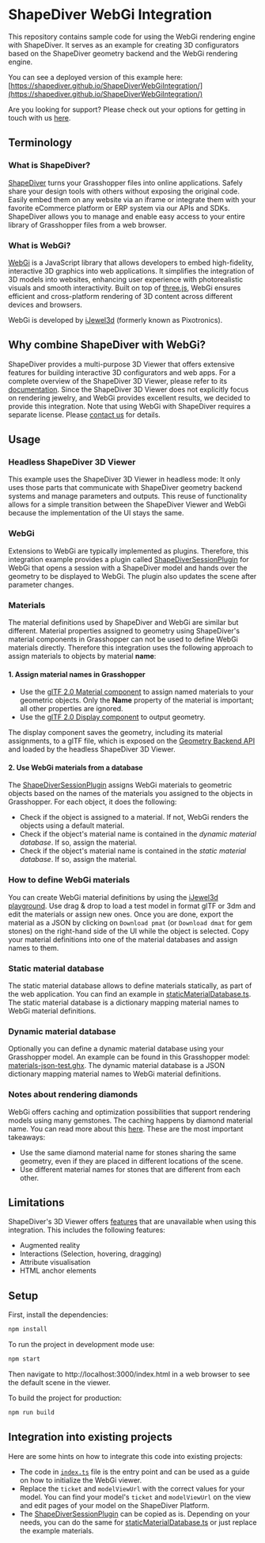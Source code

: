 # ShapeDiver WebGi Integration

This repository contains sample code for using the WebGi rendering engine with ShapeDiver. It serves as an example for creating 3D configurators based on the ShapeDiver geometry backend and the WebGi rendering engine. 

You can see a deployed version of this example here: [https://shapediver.github.io/ShapeDiverWebGiIntegration/](https://shapediver.github.io/ShapeDiverWebGiIntegration/)

Are you looking for support? Please check out your options for getting in touch with us [here](https://help.shapediver.com/doc/community-and-support). 

## Terminology

### What is ShapeDiver?

[ShapeDiver](https://shapediver.com) turns your Grasshopper files into online applications. Safely share your design tools with others without exposing the original code. Easily embed them on any website via an iframe or integrate them with your favorite eCommerce platform or ERP system via our APIs and SDKs. ShapeDiver allows you to manage and enable easy access to your entire library of Grasshopper files from a web browser.

### What is WebGi?

[WebGi](https://webgi.xyz/) is a JavaScript library that allows developers to embed high-fidelity, interactive 3D graphics into web applications. It simplifies the integration of 3D models into websites, enhancing user experience with photorealistic visuals and smooth interactivity. Built on top of [three.js](https://threejs.org/), WebGi ensures efficient and cross-platform rendering of 3D content across different devices and browsers. 

WebGi is developed by [iJewel3d](https://iJewel3d.com/) (formerly known as Pixotronics). 

## Why combine ShapeDiver with WebGi?

ShapeDiver provides a multi-purpose 3D Viewer that offers extensive features for building interactive 3D configurators and web apps. For a complete overview of the ShapeDiver 3D Viewer, please refer to its [documentation](https://help.shapediver.com/doc/viewer). 
Since the ShapeDiver 3D Viewer does not explicitly focus on rendering jewelry, and WebGi provides excellent results, we decided to provide this integration. Note that using WebGi with ShapeDiver requires a separate license. Please [contact us](https://www.shapediver.com/contact) for details. 

## Usage

### Headless ShapeDiver 3D Viewer

This example uses the ShapeDiver 3D Viewer in headless mode: It only uses those parts that communicate with ShapeDiver geometry backend systems and manage parameters and outputs. This reuse of functionality allows for a simple transition between the ShapeDiver Viewer and WebGi because the implementation of the UI stays the same. 

### WebGi

Extensions to WebGi are typically implemented as plugins. Therefore, this integration example provides a plugin called [ShapeDiverSessionPlugin](src/ShapeDiverSessionPlugin.ts) for WebGi that opens a session with a ShapeDiver model and hands over the geometry to be displayed to WebGi. The plugin also updates the scene after parameter changes. 

### Materials

The material definitions used by ShapeDiver and WebGi are similar but different. Material properties assigned to geometry using ShapeDiver's material components in Grasshopper can not be used to define WebGi materials directly. Therefore this 
integration uses the following approach to assign materials to objects by material **name**: 

#### 1. Assign material names in Grasshopper

  * Use the [glTF 2.0 Material component](https://help.shapediver.com/doc/gltf-2-0-material) to assign named materials to your geometric objects. Only the **Name** property of the material is important; all other properties are ignored. 
  * Use the [glTF 2.0 Display component](https://help.shapediver.com/doc/gltf-2-0-display) to output geometry. 

The display component saves the geometry, including its material assignments, to a glTF file, which is exposed on the [Geometry Backend API](https://help.shapediver.com/doc/understanding-the-geometry-backend-api) and loaded by the headless ShapeDiver 3D Viewer. 

#### 2. Use WebGi materials from a database
The [ShapeDiverSessionPlugin](src/ShapeDiverSessionPlugin.ts) assigns WebGi materials to geometric objects based on the names of the materials you assigned to the objects in Grasshopper. For each object, it does the following: 

  * Check if the object is assigned to a material. If not, WebGi renders the objects using a default material.
  * Check if the object's material name is contained in the *dynamic material database*. If so, assign the material. 
  * Check if the object's material name is contained in the *static material database*. If so, assign the material. 

### How to define WebGi materials

You can create WebGi material definitions by using the [iJewel3d playground](https://playground.ijewel3d.com/). Use drag & drop to load a test model in format glTF or 3dm and edit the materials or assign new ones. Once you are done, export the material as a JSON by clicking on `Download pmat` (or `Download dmat` for gem stones) on the right-hand side of the UI while the object is selected. Copy your material definitions into one of the material databases and assign names to them.

### Static material database
The static material database allows to define materials statically, as part of the web application. You can find an example in [staticMaterialDatabase.ts](src/staticMaterialDatabase.ts). The static material database is a dictionary mapping material names to WebGi material definitions.

### Dynamic material database
Optionally you can define a dynamic material database using your Grasshopper model. An example can be found in this Grasshopper model: [materials-json-test.ghx](Grasshopper/materials-json-test.ghx). The dynamic material database is a JSON dictionary mapping material names to WebGi material definitions. 


### Notes about rendering diamonds

WebGi offers caching and optimization possibilities that support rendering models using many gemstones. The caching happens by diamond material name. You can read more about this [here](https://webgi.xyz/docs/industries/jewellery#cachekey-and-normalmapres). These are the most important takeaways: 

  * Use the same diamond material name for stones sharing the same geometry, even if they are placed in different locations of the scene. 
  * Use different material names for stones that are different from each other.

## Limitations

ShapeDiver's 3D Viewer offers [features](https://help.shapediver.com/doc/viewer) that are unavailable when using this integration. This includes the following features: 

  * Augmented reality
  * Interactions (Selection, hovering, dragging)
  * Attribute visualisation
  * HTML anchor elements

## Setup

First, install the dependencies:
```bash
npm install

```

To run the project in development mode use:
```bash
npm start
```
Then navigate to http://localhost:3000/index.html in a web browser to see the default scene in the viewer.

To build the project for production:
```bash
npm run build
```

## Integration into existing projects

Here are some hints on how to integrate this code into existing projects: 

  *  The code in [`index.ts`](src/index.ts) file is the entry point and can be used as a guide on how to initialize the WebGi viewer.
  * Replace the `ticket` and `modelViewUrl` with the correct values for your model. You can find your model's `ticket` and `modelViewUrl` on the view and edit pages of your model on the ShapeDiver Platform.
  * The [ShapeDiverSessionPlugin](src/ShapeDiverSessionPlugin.ts) can be copied as is. Depending on your needs, you can do the same for [staticMaterialDatabase.ts](src/staticMaterialDatabase.ts) or just replace the example materials.

